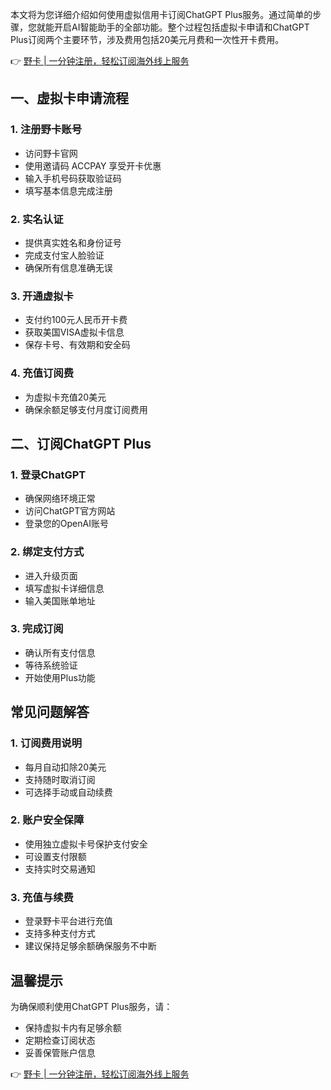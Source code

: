 本文将为您详细介绍如何使用虚拟信用卡订阅ChatGPT Plus服务。通过简单的步骤，您就能开启AI智能助手的全部功能。整个过程包括虚拟卡申请和ChatGPT Plus订阅两个主要环节，涉及费用包括20美元月费和一次性开卡费用。

👉 [野卡 | 一分钟注册，轻松订阅海外线上服务](https://bit.ly/bewildcard)

## 一、虚拟卡申请流程

### 1. 注册野卡账号
- 访问野卡官网
- 使用邀请码 ACCPAY 享受开卡优惠
- 输入手机号码获取验证码
- 填写基本信息完成注册

### 2. 实名认证
- 提供真实姓名和身份证号
- 完成支付宝人脸验证
- 确保所有信息准确无误

### 3. 开通虚拟卡
- 支付约100元人民币开卡费
- 获取美国VISA虚拟卡信息
- 保存卡号、有效期和安全码

### 4. 充值订阅费
- 为虚拟卡充值20美元
- 确保余额足够支付月度订阅费用

## 二、订阅ChatGPT Plus

### 1. 登录ChatGPT
- 确保网络环境正常
- 访问ChatGPT官方网站
- 登录您的OpenAI账号

### 2. 绑定支付方式
- 进入升级页面
- 填写虚拟卡详细信息
- 输入美国账单地址

### 3. 完成订阅
- 确认所有支付信息
- 等待系统验证
- 开始使用Plus功能

## 常见问题解答

### 1. 订阅费用说明
- 每月自动扣除20美元
- 支持随时取消订阅
- 可选择手动或自动续费

### 2. 账户安全保障
- 使用独立虚拟卡号保护支付安全
- 可设置支付限额
- 支持实时交易通知

### 3. 充值与续费
- 登录野卡平台进行充值
- 支持多种支付方式
- 建议保持足够余额确保服务不中断

## 温馨提示

为确保顺利使用ChatGPT Plus服务，请：
- 保持虚拟卡内有足够余额
- 定期检查订阅状态
- 妥善保管账户信息

👉 [野卡 | 一分钟注册，轻松订阅海外线上服务](https://bit.ly/bewildcard)